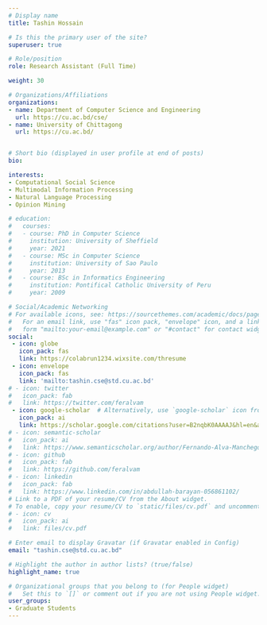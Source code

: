 ```yaml
---
# Display name
title: Tashin Hossain

# Is this the primary user of the site?
superuser: true

# Role/position
role: Research Assistant (Full Time)

weight: 30

# Organizations/Affiliations
organizations:
- name: Department of Computer Science and Engineering
  url: https://cu.ac.bd/cse/
- name: University of Chittagong
  url: https://cu.ac.bd/


# Short bio (displayed in user profile at end of posts)
bio: 

interests:
- Computational Social Science 
- Multimodal Information Processing
- Natural Language Processing 
- Opinion Mining

# education:
#   courses:
#   - course: PhD in Computer Science
#     institution: University of Sheffield
#     year: 2021
#   - course: MSc in Computer Science
#     institution: University of Sao Paulo
#     year: 2013
#   - course: BSc in Informatics Engineering
#     institution: Pontifical Catholic University of Peru
#     year: 2009

# Social/Academic Networking
# For available icons, see: https://sourcethemes.com/academic/docs/page-builder/#icons
#   For an email link, use "fas" icon pack, "envelope" icon, and a link in the
#   form "mailto:your-email@example.com" or "#contact" for contact widget.
social:
 - icon: globe
   icon_pack: fas
   link: https://colabrun1234.wixsite.com/thresume
 - icon: envelope
   icon_pack: fas
   link: 'mailto:tashin.cse@std.cu.ac.bd'
# - icon: twitter
#   icon_pack: fab
#   link: https://twitter.com/feralvam
 - icon: google-scholar  # Alternatively, use `google-scholar` icon from `ai` icon pack
   icon_pack: ai
   link: https://scholar.google.com/citations?user=B2nqbK0AAAAJ&hl=en&authuser=2
# - icon: semantic-scholar
#   icon_pack: ai
#   link: https://www.semanticscholar.org/author/Fernando-Alva-Manchego/69930782
# - icon: github
#   icon_pack: fab
#   link: https://github.com/feralvam
# - icon: linkedin
#   icon_pack: fab
#   link: https://www.linkedin.com/in/abdullah-barayan-056861102/
# Link to a PDF of your resume/CV from the About widget.
# To enable, copy your resume/CV to `static/files/cv.pdf` and uncomment the lines below.
# - icon: cv
#   icon_pack: ai
#   link: files/cv.pdf

# Enter email to display Gravatar (if Gravatar enabled in Config)
email: "tashin.cse@std.cu.ac.bd"

# Highlight the author in author lists? (true/false)
highlight_name: true

# Organizational groups that you belong to (for People widget)
#   Set this to `[]` or comment out if you are not using People widget.
user_groups:
- Graduate Students
---
```




